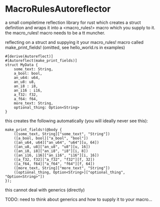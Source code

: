 # MacroRulesAutoreflector
a small compiletime reflection library for rust which creates a struct definition and wraps it into a <macro_rules!> macro which you supply to it.
the macro_rules! macro needs to be a tt muncher.

reflecting on a struct and suppying it your macro_rules! macro called make_print_fields! (omitted, see hello_world.rs in examples)
```
#[derive(Autoreflect)]
#[Autoreflect(make_print_fields)]
struct MyData {
    some_text: String,
    a_bool: bool,
    an_u64: u64,
    an_u8: u8,
    an_i8 : i8,
    an_i16 : i16,
    a_f32: f32,
    a_f64: f64,
    more_text: String,
    optional_thing: Option<String>
}
```
this creates the following automatically (you will ideally never see this):
```
make_print_fields!(@body {
    ([some_text, String]["some_text", "String"])
    ([a_bool, bool]["a_bool", "bool"])
    ([an_u64, u64]["an_u64", "u64"][u, 64])
    ([an_u8, u8]["an_u8", "u8"][u, 16])
    ([an_i8, i8]["an_i8", "i8"][i, 8])
    ([an_i16, i16]["an_i16", "i16"][i, 16])
    ([a_f32, f32]["a_f32", "f32"][f, 32])
    ([a_f64, f64]["a_f64", "f64"][f, 64])
    ([more_text, String]["more_text", "String"])
    ([optional_thing, Option<String>]["optional_thing", "Option<String>"])
});
```
this cannot deal with generics (directly)

TODO: need to think about generics and how to supply it to your macro...
